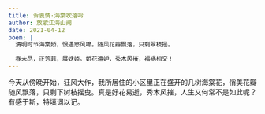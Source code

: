 ```yaml
---
title: 诉衷情·海棠吹落吟
author: 放歌江海山阙
date: 2021-04-12
poem: |
  清明时节海棠娇，恨遇怒风嚎。随风花瓣飘落，只剩翠枝摇。

  春未尽，正芳菲，展妖娆。娇花遭妒，秀木风摧，福祸相交！
---
```


今天从傍晚开始，狂风大作，我所居住的小区里正在盛开的几树海棠花，俏美花瓣随风飘落，只剩下树枝摇曳。真是好花易逝，秀木风摧，人生又何常不是如此呢？有感于斯，特填词以记。
